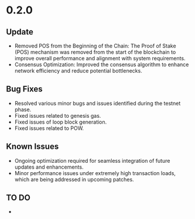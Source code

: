 # 0.2.0

## Update

- Removed POS from the Beginning of the Chain: The Proof of Stake (POS) mechanism was removed from the start of the blockchain to improve overall performance and alignment with system requirements.
- Consensus Optimization: Improved the consensus algorithm to enhance network efficiency and reduce potential bottlenecks.

## Bug Fixes

- Resolved various minor bugs and issues identified during the testnet phase.
- Fixed issues related to genesis gas.
- Fixed issues of loop block generation.
- Fixed issues related to POW.

## Known Issues

- Ongoing optimization required for seamless integration of future updates and enhancements.
- Minor performance issues under extremely high transaction loads, which are being addressed in upcoming patches.

## TO DO

- 
